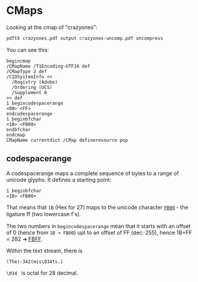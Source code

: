 # CMaps

Looking at the cmap of "crazyones":

```bash
pdftk crazyones.pdf output crazyones-uncomp.pdf uncompress
```

You can see this:

```text
begincmap
/CMapName /T1Encoding-UTF16 def
/CMapType 2 def
/CIDSystemInfo <<
  /Registry (Adobe)
  /Ordering (UCS)
  /Supplement 0
>> def
1 begincodespacerange
<00> <FF>
endcodespacerange
1 beginbfchar
<1B> <FB00>
endbfchar
endcmap
CMapName currentdict /CMap defineresource pop
```

## codespacerange

A codespacerange maps a complete sequence of bytes to a range of unicode glyphs.
It defines a starting point:

```text
1 beginbfchar
<1B> <FB00>
```

That means that `1B` (Hex for 27) maps to the unicode character [`FB00`](https://unicode-table.com/en/FB00/) - the ligature ﬀ (two lowercase f's).

The two numbers in `begincodespacerange` mean that it starts with an offset of
0 (hence from `1B ➜ FB00`) upt to an offset of FF (dec: 255), hence 1B+FF = 282
➜ [FBFF](https://www.compart.com/de/unicode/U+FBFF).

Within the text stream, there is

```text
(The)-342(mis\034ts.)
```

`\034 ` is octal for 28 decimal.
